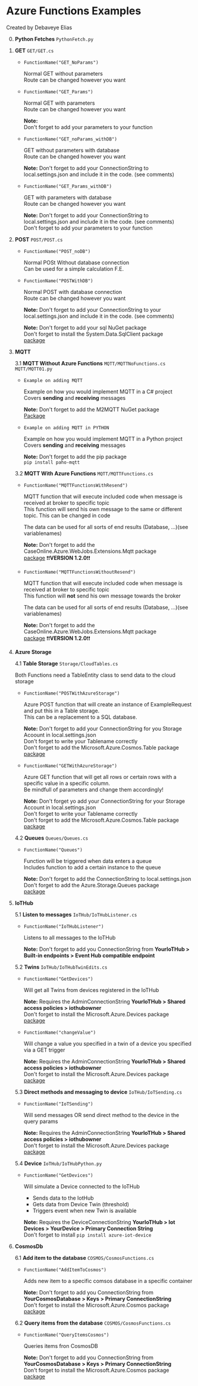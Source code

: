 ﻿# Azure Functions Examples
Created by Debaveye Elias


0. **Python Fetches** `PythonFetch.py`


1. **GET** `GET/GET.cs`

	* `FunctionName("GET_NoParams")`

		Normal GET without parameters<br />
		Route can be changed however you want


	* `FunctionName("GET_Params")`

		Normal GET with parameters<br />
		Route can be changed however you want
		
		**Note:**	
		Don't forget to add your parameters to your function


	* `FunctionName("GET_noParams_withDB")`

		GET without parameters with database<br />
		Route can be changed however you want
		
		**Note:**
		Don't forget to add your ConnectionString to local.settings.json and include it in the code. (see comments)


	* `FunctionName("GET_Params_withDB")`

		GET with parameters with database<br />
		Route can be changed however you want

		
		**Note:**
		Don't forget to add your ConnectionString to local.settings.json and include it in the code. (see comments)<br />
		Don't forget to add your parameters to your function
		

2. **POST** `POST/POST.cs`

	* `FunctionName("POST_noDB")`

		Normal POSt Without database connection<br />
		Can be used for a simple calculation F.E.


	* `FunctionName("POSTWithDB")`

		Normal POST with database connection<br />
		Route can be changed however you want
		
		**Note:**
		Don't forget to add your ConnectionString to your local.settings.json and include it in the code. (see comments)<br/>

		**Note:** Don't forget to add your sql NuGet package<br/>
		Don't forget to install the System.Data.SqlClient package<br/>
		[package](https://www.nuget.org/packages/System.Data.SqlClient/4.8.2?_src=template)


3. **MQTT**

	3.1 **MQTT Without Azure Functions** `MQTT/MQTTNoFunctions.cs` `MQTT/MQTT01.py`
		
	* `Example on adding MQTT`

		Example on how you would implement MQTT in a C# project<br />
		Covers **sending** and **receiving** messages

		**Note:** Don't forget to add the M2MQTT NuGet package<br />
		[Package](https://www.nuget.org/packages/M2Mqtt/4.3.0?_src=template)
		
		
	* `Example on adding MQTT in PYTHON`

		Example on how you would implement MQTT in a Python project<br />
		Covers **sending** and **receiving** messages

		**Note:** Don't forget to add the pip package<br />
		`pip install paho-mqtt`

	3.2 **MQTT With Azure Functions** `MQTT/MQTTFunctions.cs`

	* `FunctionName("MQTTFunctionsWithResend")`

		MQTT function that will execute included code when message is received at broker to specific topic<br />
		This function will send his own message to the same or different topic. This can be changed in code

		The data can be used for all sorts of end results (Database, ...)(see variablenames)

		**Note:** Don't forget to add the CaseOnline.Azure.WebJobs.Extensions.Mqtt package<br />
		[package](https://www.nuget.org/packages/CaseOnline.Azure.WebJobs.Extensions.Mqtt/2.1.0?_src=template) ❗❗**VERSION 1.2.0**❗❗


	* `FunctionName("MQTTFunctionsWithoutResend")`

		MQTT function that will execute included code when message is received at broker to specific topic<br/>
		This function will **not** send his own message towards the broker

		The data can be used for all sorts of end results (Database, ...)(see variablenames)

		**Note:** Don't forget to add the CaseOnline.Azure.WebJobs.Extensions.Mqtt package<br />
		[package](https://www.nuget.org/packages/CaseOnline.Azure.WebJobs.Extensions.Mqtt/2.1.0?_src=template) ❗❗**VERSION 1.2.0**❗❗


4. **Azure Storage**
	
	4.1 **Table Storage** `Storage/CloudTables.cs`

	Both Functions need a TableEntity class to send data to the cloud storage

	* `FunctionName("POSTWithAzureStorage")`

		Azure POST function that will create an instance of ExampleRequest and put this in a Table storage.<br />
		This can be a replacement to a SQL database.

		**Note:** Don't forget to add your ConnectionString for you Storage Acoount in local.settings.json<br />
		Don't forget to write your Tablename correctly<br />
		Don't forget to add the Microsoft.Azure.Cosmos.Table package<br />
		[package](https://www.nuget.org/packages/Microsoft.Azure.Cosmos.Table/1.0.8?_src=template)


	* `FunctionName("GETWithAzureStorage")`

		Azure GET function that will get all rows or certain rows with a specific value in a specific column. <br />
		Be mindfull of parameters and change them accordingly!

		**Note:** Don't forget yo add your ConnectionString for your Storage Account in local.settings.json<br />
		Don't forget to write your Tablename correctly<br />
		Don't forget to add the Microsoft.Azure.Cosmos.Table package<br />
		[package](https://www.nuget.org/packages/Microsoft.Azure.Cosmos.Table/1.0.8?_src=template)


	4.2 **Queues** `Queues/Queues.cs`

	* `FunctionName("Queues")`

		Function will be triggered when data enters a queue<br/>
		Includes function to add a certain instance to the queue

		**Note:** Don't forget to add the ConnectionString to local.settings.json<br/>
		Don't forget to add the Azure.Storage.Queues package<br/>
		[package](https://www.nuget.org/packages/Azure.Storage.Queues/12.4.2?_src=template)


5. **IoTHub**

	5.1 **Listen to messages** `IoTHub/IoTHubListener.cs`

	* `FunctionName("IoTHubListener")`

		Listens to all messages to the IoTHub

		**Note:** Don't forget to add you ConnectionString from **YourIoTHub > Built-in endpoints > Event Hub compatible endpoint**


	5.2 **Twins** `IoTHub/IoTHubTwinEdits.cs`

	* `FunctionName("GetDevices")`

		Will get all Twins from devices registered in the IoTHub

		**Note:** Requires the AdminConnectionString **YourIoTHub > Shared access policies > iothubowner**<br/>
		Don't  forget to install the Microsoft.Azure.Devices package<br/>
		[package](https://www.nuget.org/packages/Microsoft.Azure.Devices/1.28.0-preview-001)

	* `FunctionName("changeValue")`

		Will change a value you specified in a twin of a device you specified via a GET trigger

		**Note:** Requires the AdminConnectionString **YourIoTHub > Shared access policies > iothubowner**<br/>
		Don't  forget to install the Microsoft.Azure.Devices package<br/>
		[package](https://www.nuget.org/packages/Microsoft.Azure.Devices/1.28.0-preview-001)


	5.3 **Direct methods and messaging to device** `IoTHub/IoTSending.cs`

	* `FunctionName("IoTSending")`

		Will send messages OR send direct method to the device in the query params

		**Note:** Requires the AdminConnectionString **YourIoTHub > Shared access policies > iothubowner**<br/>
		Don't  forget to install the Microsoft.Azure.Devices package<br/>
		[package](https://www.nuget.org/packages/Microsoft.Azure.Devices/1.28.0-preview-001)


	5.4 **Device** `IoTHub/IoTHubPython.py`

	* `FunctionName("GetDevices")`

		Will simulate a Device connected to the IoTHub<br/>
		- Sends data to the IotHub<br/>
		- Gets data from Device Twin (threshold)<br/>
		- Triggers event when new Twin is available

		**Note:** Requires the DeviceConnectionString **YourIoTHub > Iot Devices > YourDevice > Primary Connection String**<br/>
		Don't forget to install `pip install azure-iot-device`<br/>
	
		
6. **CosmosDb**

	6.1 **Add item to the database** `COSMOS/CosmosFunctions.cs`

	* `FunctionName("AddItemToCosmos")`

		Adds new item to a specific comsos database in a specific container

		**Note:** Don't forget to add you ConnectionString from **YourCosmosDatabase > Keys > Primary ConnectionString**<br/>
		Don't forget to install the Microsoft.Azure.Cosmos package<br/>
		[package](https://www.nuget.org/packages/Microsoft.Azure.Cosmos/3.15.0?_src=template)


	6.2 **Query items from the database** `COSMOS/CosmosFunctions.cs`

	* `FunctionName("QueryItemsCosmos")`

		Queries items fron CosmosDB

		**Note:** Don't forget to add you ConnectionString from **YourCosmosDatabase > Keys > Primary ConnectionString**<br/>
		Don't forget to install the Microsoft.Azure.Cosmos package<br/>
		[package](https://www.nuget.org/packages/Microsoft.Azure.Cosmos/3.15.0?_src=template)


